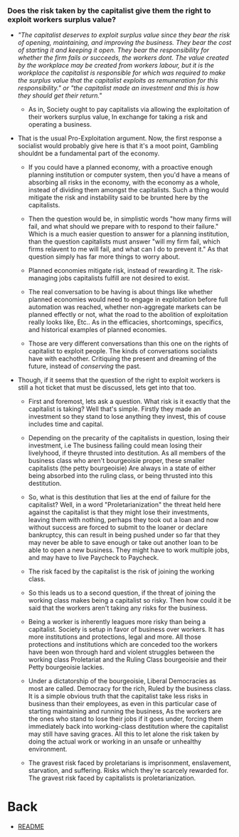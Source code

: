### Does the risk taken by the capitalist give them the right to exploit workers surplus value?

- *"The capitalist deserves to exploit surplus value since they bear the risk of opening, maintaining, and improving the business. They bear the cost of starting it and keeping it open. They bear the responsibility for whether the firm fails or succeeds, the workers dont. The value created by the workplace may be created from workers labour, but it is the workplace the capitalist is responsible for which was required to make the surplus value that the capitalist exploits as remuneration for this responsibility." or "the capitalist made an investment and this is how they should get their return."*
  
  - As in, Society ought to pay capitalists via allowing the exploitation of their workers surplus value, In exchange for taking a risk and operating a business. 

- That is the usual Pro-Exploitation argument. Now, the first response a socialist would probably give here is that it's a moot point, Gambling shouldnt be a fundamental part of the economy. 
  
  - If you could have a planned economy, with a proactive enough planning institution or computer system, then you'd have a means of absorbing all risks in the economy, with the economy as a whole, instead of dividing them amongst the capitalists. Such a thing would mitigate the risk and instability said to be brunted here by the capitalists.
  
  - Then the question would be, in simplistic words "how many firms will fail, and what should we prepare with to respond to their failure." Which is a much easier question to answer for a planning institution, than the question capitalists must answer "will my firm fail, which firms relavent to me will fail, and what can I do to prevent it." As that question simply has far more things to worry about. 
  
  - Planned economies mitigate risk, instead of rewarding it. The risk-managing jobs capitalists fulfill are not desired to exist.
  
  - The real conversation to be having is about things like whether planned economies would need to engage in exploitation before full automation was reached, whether non-aggregate markets can be planned effectly or not, what the road to the abolition of exploitation really looks like, Etc.. As in the efficacies, shortcomings, specifics, and historical examples of planned economies. 
  
  - Those are very different conversations than this one on the rights of capitalist to exploit people. The kinds of conversations socialists have with eachother. Critiquing the present and dreaming of the future, instead of *conserving* the past.

- Though, if it seems that the question of the right to exploit workers is still a hot ticket that must be discussed, lets get into that too.
  
  - First and foremost, lets ask a question. What risk is it exactly that the capitalist is taking? Well that's simple. Firstly they made an investment so they stand to lose anything they invest, this of couse includes time and capital.
  
  - Depending on the precarity of the capitalists in question, losing their investment, i.e The business failing could mean losing their livelyhood, if theyre thrusted into destitution. As all members of the business class who aren't bourgeoisie proper, these smaller capitalists (the petty bourgeoisie) Are always in a state of either being absorbed into the ruling class, or being thrusted into this destitution. 
  
  - So, what is this destitution that lies at the end of failure for the capitalist? Well, in a word "Proletarianization" the threat held here against the capitalist is that they might lose their investments, leaving them with nothing, perhaps they took out a loan and now without success are forced to submit to the loaner or declare bankruptcy, this can result in being pushed under so far that they may never be able to save enough or take out another loan to be able to open a new business. They might have to work multiple jobs, and may have to live Paycheck to Paycheck.
  
  - The risk faced by the capitalist is the risk of joining the working class.
  
  - So this leads us to a second question, if the threat of joining the working class makes being a capitalist so risky. Then how could it be said that the workers aren't taking any risks for the business. 
  
  - Being a worker is inherently leagues more risky than being a capitalist. Society is setup in favor of business over workers. It has more institutions and protections, legal and more. All those protections and institutions which are conceded too the workers have been won through hard and violent struggles between the working class Proletariat and the Ruling Class bourgeoisie and their Petty bourgeoisie lackies.
  
  - Under a dictatorship of the bourgeoisie, Liberal Democracies as most are called. Democracy for the rich, Ruled by the business class. It is a simple obvious truth that the capitalist take less risks in business than their employees, as even in this particular case of starting maintaining and running the business, As the workers are the ones who stand to lose their jobs if it goes under, forcing them immediately back into working-class destitution where the capitalist may still have saving graces. All this to let alone the risk taken by doing the actual work or working in an unsafe or unhealthy environment.
  
  - The gravest risk faced by proletarians is imprisonment, enslavement, starvation, and suffering. Risks which they're scarcely rewarded for. The gravest risk faced by capitalists is proletarianization.

# Back

- [README](README.md)
